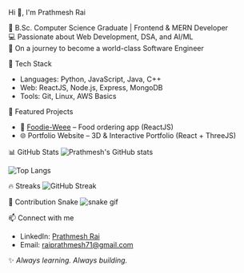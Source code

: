 Hi 👋, I'm Prathmesh Rai  

🌟 B.Sc. Computer Science Graduate | Frontend & MERN Developer  
💻 Passionate about Web Development, DSA, and AI/ML  
🚀 On a journey to become a world-class Software Engineer  


🔧 Tech Stack
- Languages: Python, JavaScript, Java, C++  
- Web: ReactJS, Node.js, Express, MongoDB  
- Tools: Git, Linux, AWS Basics  


📌 Featured Projects
- 🍔 [Foodie-Weee](https://prathmeshrrai.github.io/Foodie-Weee/) – Food ordering app (ReactJS)  
- 🌐 Portfolio Website – 3D & Interactive Portfolio (React + ThreeJS)  


📊 GitHub Stats
![Prathmesh's GitHub stats](https://github-readme-stats.vercel.app/api?username=prathmeshrrai&show_icons=true&theme=tokyonight)

![Top Langs](https://github-readme-stats.vercel.app/api/top-langs/?username=prathmeshrrai&layout=compact&theme=tokyonight)


🔥 Streaks
![GitHub Streak](https://github-readme-streak-stats.herokuapp.com/?user=prathmeshrrai&theme=tokyonight)


🐍 Contribution Snake
![snake gif](https://github.com/prathmeshrrai/prathmeshrrai/blob/output/github-contribution-grid-snake.svg)


📫 Connect with me  
- LinkedIn: [Prathmesh Rai](https://www.linkedin.com/in/prathmeshrrai/)  
- Email: raiprathmesh71@gmail.com  

✨ *Always learning. Always building.*  
